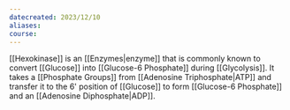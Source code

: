 ```yaml
---
datecreated: 2023/12/10
aliases: 
course:
---
```

[[Hexokinase]] is an [[Enzymes|enzyme]] that is commonly known to convert [[Glucose]] into [[Glucose-6 Phosphate]] during [[Glycolysis]]. It takes a [[Phosphate Groups]] from [[Adenosine Triphosphate|ATP]] and transfer it to the 6' position of [[Glucose]] to form [[Glucose-6 Phosphate]] and an [[Adenosine Diphosphate|ADP]].